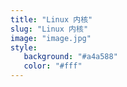 ```yaml
---
title: "Linux 内核"
slug: "Linux 内核"
image: "image.jpg"
style:
   background: "#a4a588"
   color: "#fff"
---
```


